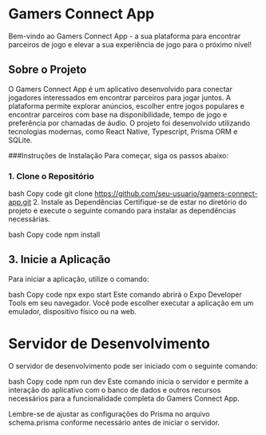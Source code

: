 # Gamers Connect App

Bem-vindo ao Gamers Connect App - a sua plataforma para encontrar parceiros de jogo e elevar a sua experiência de jogo para o próximo nível!

## Sobre o Projeto
O Gamers Connect App é um aplicativo desenvolvido para conectar jogadores interessados em encontrar parceiros para jogar juntos. A plataforma permite explorar anúncios, escolher entre jogos populares e encontrar parceiros com base na disponibilidade, tempo de jogo e preferência por chamadas de áudio. O projeto foi desenvolvido utilizando tecnologias modernas, como React Native, Typescript, Prisma ORM e SQLite.

###Instruções de Instalação
Para começar, siga os passos abaixo:

### 1. Clone o Repositório
bash
Copy code
git clone https://github.com/seu-usuario/gamers-connect-app.git
2. Instale as Dependências
Certifique-se de estar no diretório do projeto e execute o seguinte comando para instalar as dependências necessárias.

bash
Copy code
npm install
## 3. Inicie a Aplicação
Para iniciar a aplicação, utilize o comando:

bash
Copy code
npx expo start
Este comando abrirá o Expo Developer Tools em seu navegador. Você pode escolher executar a aplicação em um emulador, dispositivo físico ou na web.

# Servidor de Desenvolvimento
O servidor de desenvolvimento pode ser iniciado com o seguinte comando:

bash
Copy code
npm run dev
Este comando inicia o servidor e permite a interação do aplicativo com o banco de dados e outros recursos necessários para a funcionalidade completa do Gamers Connect App.

Lembre-se de ajustar as configurações do Prisma no arquivo schema.prisma conforme necessário antes de iniciar o servidor.
